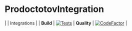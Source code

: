 # ProdoctotovIntegration
| | Integrations |
| **Build** | [![Tests](https://github.com/Unicooooorn/ProdoctotovIntegration/actions/workflows/tests.yml/badge.svg)](https://github.com/Unicooooorn/ProdoctotovIntegration/actions/workflows/tests.yml)
| **Quality** | [![CodeFactor](https://www.codefactor.io/repository/github/unicooooorn/prodoctotovintegration/badge)](https://www.codefactor.io/repository/github/unicooooorn/prodoctotovintegration) |
